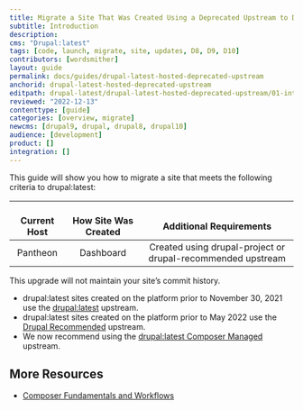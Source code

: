 ```yaml
---
title: Migrate a Site That Was Created Using a Deprecated Upstream to Drupal:latest
subtitle: Introduction
description: 
cms: "Drupal:latest"
tags: [code, launch, migrate, site, updates, D8, D9, D10]
contributors: [wordsmither]
layout: guide
permalink: docs/guides/drupal-latest-hosted-deprecated-upstream
anchorid: drupal-latest-hosted-deprecated-upstream
editpath: drupal-latest/drupal-latest-hosted-deprecated-upstream/01-introduction.md
reviewed: "2022-12-13"
contenttype: [guide]
categories: [overview, migrate]
newcms: [drupal9, drupal, drupal8, drupal10]
audience: [development]
product: []
integration: []
---
```


This guide will show you how to migrate a site that meets the following criteria to drupal:latest:

| <i class="fa fa-cloud"></i><br/> Current Host | <i class="fa fa-wrench"></i><br/> How Site Was Created <Popover title="Site Creation" content="What is the method you used to create the site?" /> | <i class="fa fa-exclamation-circle"></i><br/> Additional Requirements <Popover title="Additional Requirements" content="Any other features that must be in place, or that are desired." /> |
|:---------------------------------------------:|:--------------------------------------------------------------------------------------------------------------------------------------------------:|:------------------------------------------------------------------------------------------------------------------------------------------------------------------------------------------:|
|                   Pantheon                    |                                                                     Dashboard                                                                      |                                                                                   Created using drupal-project or drupal-recommended upstream                                                                                   |

<Partial file="drupal-latest/see-landing.md" />

<Alert title="Note" type="info" >

This upgrade will not maintain your site’s commit history.

</Alert>

- drupal:latest sites created on the platform prior to November 30, 2021 use the [drupal:latest](https://github.com/pantheon-upstreams/drupal-project) upstream. 
- drupal:latest sites created on the platform prior to May 2022 use the [Drupal Recommended](https://github.com/pantheon-upstreams/drupal-recommended) upstream.
- We now recommend using the [drupal:latest Composer Managed](https://github.com/pantheon-upstreams/drupal-composer-managed) upstream.

## More Resources

- [Composer Fundamentals and Workflows](/guides/composer)
